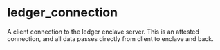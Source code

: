 ledger_connection
==================

A client connection to the ledger enclave server. This is an attested
connection, and all data passes directly from client to enclave and back.
